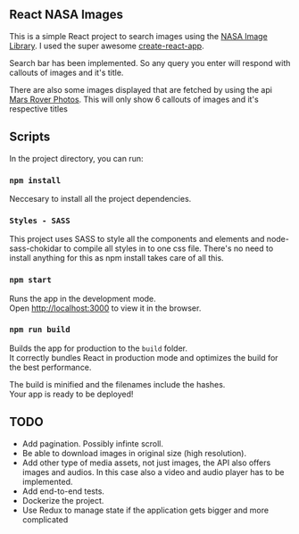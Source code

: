 ## React NASA Images

This is a simple React project to search images using the [NASA Image Library](https://api.nasa.gov/api.html#Images). I used the super awesome [create-react-app](https://github.com/facebookincubator/create-react-app).

Search bar has been implemented. So any query you enter will respond with callouts of images and it's title.

There are also some images displayed that are fetched by using the api [Mars Rover Photos](https://api.nasa.gov/mars-photos/api/v1/rovers/curiosity/photos?sol=1000&api_key=DEMO_KEY). This will only show 6 callouts of images and it's respective titles

## Scripts

In the project directory, you can run:

### `npm install`

Neccesary to install all the project dependencies.

### `Styles - SASS`
This project uses SASS to style all the components and elements and node-sass-chokidar to compile all styles in to one css file. There's no need to install anything for this as npm install takes care of all this.

### `npm start`

Runs the app in the development mode.<br>
Open [http://localhost:3000](http://localhost:3000) to view it in the browser.

### `npm run build`

Builds the app for production to the `build` folder.<br>
It correctly bundles React in production mode and optimizes the build for the best performance.

The build is minified and the filenames include the hashes.<br>
Your app is ready to be deployed!

## TODO

* Add pagination. Possibly infinte scroll. 
* Be able to download images in original size (high resolution).
* Add other type of media assets, not just images, the API also offers images and audios. In this case also a video and audio player has to be implemented.
* Add end-to-end tests.
* Dockerize the project.
* Use Redux to manage state if the application gets bigger and more complicated
